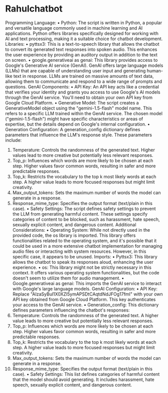 # Rahulchatbot
Programming Language:
•	Python: The script is written in Python, a popular and versatile language commonly used in machine learning and AI applications. Python offers libraries specifically designed for working with AI and text processing, making it a suitable choice for chatbot development.
Libraries:
•	pyttsx3: This is a text-to-speech library that allows the chatbot to convert its generated text responses into spoken audio. This enhances the user experience by providing an auditory output in addition to the text on screen.
•	google.generativeai as genai: This library provides access to Google's Generative AI service (GenAI). GenAI offers large language models (LLMs) that are capable of understanding user input and generating human-like text in response. LLMs are trained on massive amounts of text data, allowing them to communicate and respond to a wide range of prompts and questions.
GenAI Components:
•	API Key: An API key acts like a credential that verifies your identity and grants you access to use Google's AI models through the GenAI service. You'll need to obtain your own API key from Google Cloud Platform.
•	Generative Model: The script creates a GenerativeModel object using the "gemini-1.5-flash" model name. This refers to a specific LLM trained within the GenAI service. The chosen model ("gemini-1.5-flash") might have specific characteristics or areas of expertise, but the details depend on Google's internal configuration.
•	Generation Configuration: A generation_config dictionary defines parameters that influence the LLM's response style. These parameters include:
1.	Temperature: Controls the randomness of the generated text. Higher values lead to more creative but potentially less relevant responses.
2.	Top_p: Influences which words are more likely to be chosen at each step. Higher values favor common words, resulting in safer and more predictable responses.
3.	Top_k: Restricts the vocabulary to the top k most likely words at each step. A higher value leads to more focused responses but might limit creativity.
4.	Max_output_tokens: Sets the maximum number of words the model can generate in a response.
5.	Response_mime_type: Specifies the output format (text/plain in this case).
•	Safety Settings: The script defines safety settings to prevent the LLM from generating harmful content. These settings specify categories of content to be blocked, such as harassment, hate speech, sexually explicit content, and dangerous content.
Additional Considerations:
•	Operating System: While not directly used in the provided code, the os library is imported. This library offers functionalities related to the operating system, and it's possible that it could be used in a more extensive chatbot implementation for managing audio files or interacting with system resources. However, in this specific case, it appears to be unused.
 Imports:
•	Pyttsx3: This library allows the chatbot to speak its responses aloud, enhancing the user experience.
•	os: This library might not be strictly necessary in this context. It offers various operating system functionalities, but the code doesn't seem to utilize them for audio management.
•	Google.generativeai as genai: This imports the GenAI service to interact with Google's large language models.
GenAI Configuration:
•	API Key: Replace "AIzaSyBul1X0XZl5ymAPSDtCAqtdNdJFOg17fmI" with your own API key obtained from Google Cloud Platform. This key authenticates your access to the GenAI service.
•	Generation_config: This dictionary defines parameters influencing the chatbot's responses:
1.	Temperature: Controls the randomness of the generated text. A higher value leads to more creative but potentially less relevant responses.
2.	Top_p: Influences which words are more likely to be chosen at each step. Higher values favor common words, resulting in safer and more predictable responses.
3.	Top_k: Restricts the vocabulary to the top k most likely words at each step. A higher value leads to more focused responses but might limit creativity.
4.	Max_output_tokens: Sets the maximum number of words the model can generate in a response.
5.	Response_mime_type: Specifies the output format (text/plain in this case).
•	Safety Settings: This list defines categories of harmful content that the model should avoid generating. It includes harassment, hate speech, sexually explicit content, and dangerous content.
